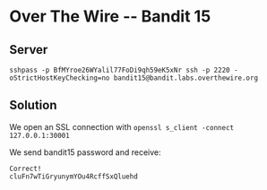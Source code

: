 # Over The Wire -- Bandit 15

## Server
```
sshpass -p BfMYroe26WYalil77FoDi9qh59eK5xNr ssh -p 2220 -oStrictHostKeyChecking=no bandit15@bandit.labs.overthewire.org 
```

## Solution

We open an SSL connection with `openssl s_client -connect 127.0.0.1:30001`

We send bandit15 password and receive:
```
Correct!
cluFn7wTiGryunymYOu4RcffSxQluehd
```
